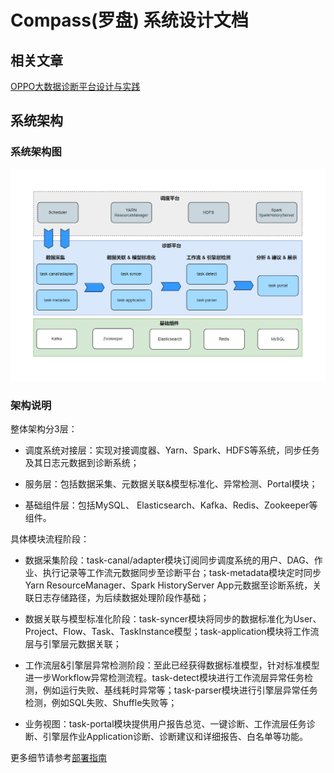 # Compass(罗盘) 系统设计文档

## 相关文章

[OPPO大数据诊断平台设计与实践](https://mp.weixin.qq.com/s/Bkw_pN_CSIOtepN2LrjcLQ)


## 系统架构

### 系统架构图

![Compass架构](img/architecture.png)

### 架构说明

整体架构分3层：

- 调度系统对接层：实现对接调度器、Yarn、Spark、HDFS等系统，同步任务及其日志元数据到诊断系统；

- 服务层：包括数据采集、元数据关联&模型标准化、异常检测、Portal模块；

- 基础组件层：包括MySQL、 Elasticsearch、Kafka、Redis、Zookeeper等组件。

具体模块流程阶段：

- 数据采集阶段：task-canal/adapter模块订阅同步调度系统的用户、DAG、作业、执行记录等工作流元数据同步至诊断平台；task-metadata模块定时同步Yarn ResourceManager、Spark HistoryServer App元数据至诊断系统，关联日志存储路径，为后续数据处理阶段作基础；

- 数据关联与模型标准化阶段：task-syncer模块将同步的数据标准化为User、Project、Flow、Task、TaskInstance模型；task-application模块将工作流层与引擎层元数据关联；

- 工作流层&引擎层异常检测阶段：至此已经获得数据标准模型，针对标准模型进一步Workflow异常检测流程。task-detect模块进行工作流层异常任务检测，例如运行失败、基线耗时异常等；task-parser模块进行引擎层异常任务检测，例如SQL失败、Shuffle失败等；

- 业务视图：task-portal模块提供用户报告总览、一键诊断、工作流层任务诊断、引擎层作业Application诊断、诊断建议和详细报告、白名单等功能。


更多细节请参考[部署指南](./deployment.md)














